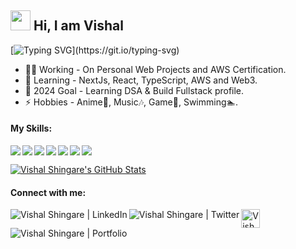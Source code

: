 ## <img src="https://media.giphy.com/media/hvRJCLFzcasrR4ia7z/giphy.gif" width="32px"> <span style="font-family: url('https://fonts.googleapis.com/css2?family=Cookie&display=swap')">Hi, I am Vishal</span> 
[![Typing SVG](https://readme-typing-svg.herokuapp.com?font=ROBOTO&size=48&duration=5500&color=818CF8&background=FBBF2400&vCenter=true&width=1300&height=52&lines=Passionate+Full-Stack+Web+Developer.;I+love+to+build+Beautiful+and+Scalable+products.)](https://git.io/typing-svg)
- 👨‍🏭 Working - On Personal Web Projects and AWS Certification.
- 🌱 Learning - NextJs, React, TypeScript, AWS and Web3.
- 🎯 2024 Goal - Learning DSA & Build Fullstack profile.
- ⚡ Hobbies - Anime🤪, Music🎶, Game👾, Swimming🏊‍.

#### My Skills:

<img align="left" src="https://img.icons8.com/nolan/32/react-native.png"/>
<img align="left" src="https://img.icons8.com/color/32/000000/typescript.png"/>
<img align="left" src="https://img.icons8.com/color/32/000000/javascript--v1.png"/>
<img align="left" src="https://img.icons8.com/color/32/000000/html-5--v1.png"/>
<img align="left" src="https://img.icons8.com/color/32/000000/sass.png"/>
<img align="left" src="https://img.icons8.com/color/32/000000/c-sharp-logo.png"/>
<img src="https://img.icons8.com/fluency/32/000000/azure-1.png"/>

<!-- Also feel free to update second URL to any URL -->
[![Vishal Shingare's GitHub Stats](https://github-readme-stats.vercel.app/api?username=vishal-shingare&count_private=true&include_all_commits=true&show_icons=true)](https://github.com/vishal-shingare?tab=repositories)

#### Connect with me:

<a href="https://www.linkedin.com/in/vishal-shingare/">
  <img align="left" alt="Vishal Shingare | LinkedIn" src="https://img.icons8.com/color/32/000000/linkedin-circled--v1.png"/>
</a>
<a href="https://twitter.com/visha_shingare/">
  <img align="left" alt="Vishal Shingare | Twitter" src="https://img.icons8.com/color/32/000000/twitter-circled--v1.png"/>
</a>
<a href="https://leetcode.com/u/vishal-shingare/">
  <img align="left" width="30px" alt="Vishal Shingare | Leetcode" src="https://cdn.iconscout.com/icon/free/png-512/free-leetcode-3521542-2944960.png"/>
</a>
<a href="https://vishalshingare.vercel.app/">
  <img align="left" alt="Vishal Shingare | Portfolio" src="https://img.icons8.com/color/32/000000/resume.png"/>
</a>

